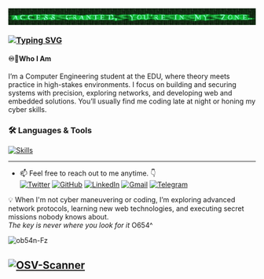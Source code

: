 <h3 >

![MasterHead](https://raw.githubusercontent.com/Obyo-techie/Assets/main/oobbzz1.png)

[![Typing SVG](https://readme-typing-svg.herokuapp.com?font=Fira+Code&weight=850&size=28&duration=2000&pause=1000&color=00FF7F&repeat=true&width=850&lines=Hey+I'm+Ob54n+Frez(Raxual-Prowler);A+Redspectre,+System+Architect+and+Purple+Team;From+Great+🇪🇹)](https://git.io/typing-svg)
</h3>

<h4>♾️🔆Who I Am</h4>  
<p>I’m a Computer Engineering student at the EDU, where theory meets practice in high-stakes environments. I focus on building and securing systems with precision, exploring networks, and developing web and embedded solutions. You’ll usually find me coding late at night or honing my cyber skills.</p>  


### 🛠️ Languages & Tools
[![Skills](https://skillicons.dev/icons?i=c,python,go,rust,java,js,ts,php,lua,swift,scala,linux,docker,arch,redhat,mysql,postgres,sqlite,regex,latex,emacs,npm,nodejs,react&theme=dark)](https://skillicons.dev)

---
- 📫 Feel free to reach out to me anytime. 👇  
[![Twitter](https://img.shields.io/badge/-Twitter-1DA1F2?style=flat&logo=twitter&logoColor=white)](https://x.com/ObsanYoseph)  [![GitHub](https://img.shields.io/badge/-GitHub-181717?style=flat&logo=github&logoColor=white)](https://github.com/Obyo-Techie)  [![LinkedIn](https://img.shields.io/badge/-LinkedIn-0077B5?style=flat&logo=linkedin&logoColor=white)](https://www.linkedin.com/in/yourlinkedin/)  [![Gmail](https://img.shields.io/badge/-Gmail-D14836?style=flat&logo=gmail&logoColor=white)](mailto:obsanyoseph@gmail.com)  [![Telegram](https://img.shields.io/badge/-Telegram-26A5E4?style=flat&logo=telegram&logoColor=white)](@OObbz1)

💡 When I'm not cyber maneuvering or coding, I’m exploring advanced network protocols, learning new web technologies, and executing secret missions nobody knows about.  
 *The key is never where you look for it*    O654^ 
<p align="left"> <img src="https://komarev.com/ghpvc/?username=Ob54n-Fz&label=Profile%20views&color=0e75b6&style=flat" alt="ob54n-Fz" /> </p>
 
 [![OSV-Scanner](https://github.com/Ob54n-FZ/Ob54n-Fz/actions/workflows/osv-scanner.yml/badge.svg)](https://github.com/Ob54n-FZ/Ob54n-Fz/actions/workflows/osv-scanner.yml)
  ---
 

